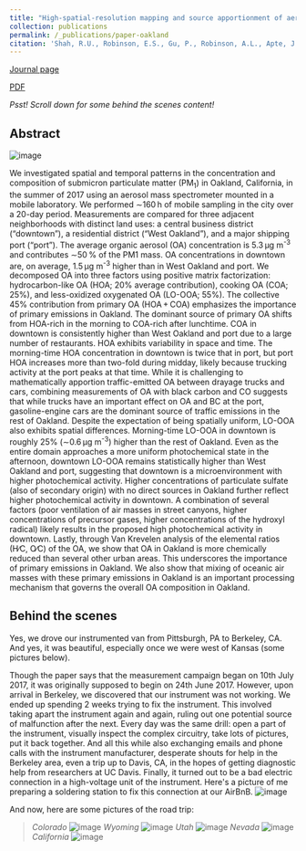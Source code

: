 ```yaml
---
title: "High-spatial-resolution mapping and source apportionment of aerosol composition in Oakland, California, using mobile aerosol mass spectrometry"
collection: publications
permalink: /_publications/paper-oakland
citation: 'Shah, R.U., Robinson, E.S., Gu, P., Robinson, A.L., Apte, J.S. and Presto, A.A., 2018. High-spatial-resolution mapping and source apportionment of aerosol composition in Oakland, California, using mobile aerosol mass spectrometry. Atmospheric Chemistry and Physics, 18(22), pp.16325-16344.'
---
```

[Journal page](https://acp.copernicus.org/articles/18/16325/2018/)

[PDF](https://rishabhshah-92.github.io/files/paper-oakland.pdf)

*Psst! Scroll down for some behind the scenes content!*

## Abstract
![image](https://rishabhshah-92.github.io/files/toc-oakland.png)

We investigated spatial and temporal patterns in the concentration and composition of submicron particulate matter (PM<sub>1</sub>) in Oakland, California, in the summer of 2017 using an aerosol mass spectrometer mounted in a mobile laboratory. We performed ∼160 h of mobile sampling in the city over a 20-day period. Measurements are compared for three adjacent neighborhoods with distinct land uses: a central business district (“downtown”), a residential district (“West Oakland”), and a major shipping port (“port”). The average organic aerosol (OA) concentration is 5.3 μg m<sup>-3</sup> and contributes ∼50 % of the PM1 mass. OA concentrations in downtown are, on average, 1.5 μg m<sup>-3</sup> higher than in West Oakland and port. We decomposed OA into three factors using positive matrix factorization: hydrocarbon-like OA (HOA; 20% average contribution), cooking OA (COA; 25%), and less-oxidized oxygenated OA (LO-OOA; 55%). The collective 45% contribution from primary OA (HOA + COA) emphasizes the importance of primary emissions in Oakland. The dominant source of primary OA shifts from HOA-rich in the morning to COA-rich after lunchtime. COA in downtown is consistently higher than West Oakland and port due to a large number of restaurants. HOA exhibits variability in space and time. The morning-time HOA concentration in downtown is twice that in port, but port HOA increases more than two-fold during midday, likely because trucking activity at the port peaks at that time. While it is challenging to mathematically apportion traffic-emitted OA between drayage trucks and cars, combining measurements of OA with black carbon and CO suggests that while trucks have an important effect on OA and BC at the port, gasoline-engine cars are the dominant source of traffic emissions in the rest of Oakland. Despite the expectation of being spatially uniform, LO-OOA also exhibits spatial differences. Morning-time LO-OOA in downtown is roughly 25% (∼0.6 μg m<sup>-3</sup>) higher than the rest of Oakland. Even as the entire domain approaches a more uniform photochemical state in the afternoon, downtown LO-OOA remains statistically higher than West Oakland and port, suggesting that downtown is a microenvironment with higher photochemical activity. Higher concentrations of particulate sulfate (also of secondary origin) with no direct sources in Oakland further reflect higher photochemical activity in downtown. A combination of several factors (poor ventilation of air masses in street canyons, higher concentrations of precursor gases, higher concentrations of the hydroxyl radical) likely results in the proposed high photochemical activity in downtown. Lastly, through Van Krevelen analysis of the elemental ratios (H∕C, O∕C) of the OA, we show that OA in Oakland is more chemically reduced than several other urban areas. This underscores the importance of primary emissions in Oakland. We also show that mixing of oceanic air masses with these primary emissions in Oakland is an important processing mechanism that governs the overall OA composition in Oakland.

## Behind the scenes

Yes, we drove our instrumented van from Pittsburgh, PA to Berkeley, CA. And yes, it was beautiful, especially once we were west of Kansas (some pictures below).

Though the paper says that the measurement campaign began on 10th July 2017, it was originally supposed to begin on 24th June 2017. However, upon arrival in Berkeley, we discovered that our instrument was not working. We ended up spending 2 weeks trying to fix the instrument. This involved taking apart the instrument again and again, ruling out one potential source of malfunction after the next. Every day was the same drill: open a part of the instrument, visually inspect the complex circuitry, take lots of pictures, put it back together. And all this while also exchanging emails and phone calls with the instrument manufacturer, desperate shouts for help in the Berkeley area, even a trip up to Davis, CA, in the hopes of getting diagnostic help from researchers at UC Davis. Finally, it turned out to be a bad electric connection in a high-voltage unit of the instrument. Here's a picture of me preparing a soldering station to fix this connection at our AirBnB.
![image](https://rishabhshah-92.github.io/files/Photos/Soldering.jpg)

And now, here are some pictures of the road trip:
> *Colorado* ![image](https://rishabhshah-92.github.io/files/Photos/Colorado.jpg)
> *Wyoming* ![image](https://rishabhshah-92.github.io/files/Photos/Wyoming.jpg)
> *Utah* ![image](https://rishabhshah-92.github.io/files/Photos/Utah.jpg)
> *Nevada* ![image](https://rishabhshah-92.github.io/files/Photos/Nevada.jpg)
> *California* ![image](https://rishabhshah-92.github.io/files/Photos/California.jpg)